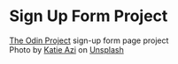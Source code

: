 # Sign Up Form Project

<a href="https://theodinproject.com/" target="_blank">The Odin Project</a> sign-up form page project <br>
Photo by <a href="https://unsplash.com/@katishna?utm_content=creditCopyText&utm_medium=referral&utm_source=unsplash">Katie Azi</a> on <a href="https://unsplash.com/photos/a-wooden-table-topped-with-christmas-ornaments-on-top-of-it-YDudcbe5VA0?utm_content=creditCopyText&utm_medium=referral&utm_source=unsplash">Unsplash</a>
